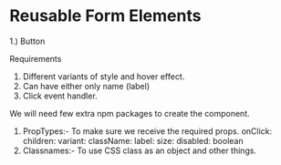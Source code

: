 # Reusable Form Elements

1.) Button

Requirements

1. Different variants of style and hover effect.
2. Can have either only name (label)
3. Click event handler.

We will need few extra npm packages to create the component.

1. PropTypes:- To make sure we receive the required props.
   onClick:
   children:
   variant:
   className:
   label:
   size:
   disabled: boolean
2. Classnames:- To use CSS class as an object and other things.
